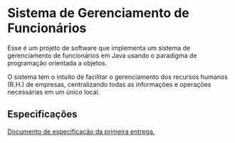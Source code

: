 # Sistema de Gerenciamento de Funcionários

Esse é um projeto de software que implementa um sistema de gerenciamento de funcionários em Java usando o paradigma de programação orientada a objetos.

O sistema tem o intuito de facilitar o gerenciamento dos recursos humanos (R.H.) de empresas, centralizando todas as informações e operações necessárias em um único local.

## Especificações

[Documento de especificação da primeira entrega.](./especificacoes/Trabalho%20POO%201%C2%B0%20Entrega.pdf)
